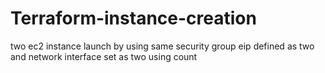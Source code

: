 # Terraform-instance-creation
two ec2 instance launch by using same security group
eip defined as two and network interface set as two using count
